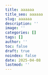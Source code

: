 ```yaml
---
title: aaaaaa
title_seo: aaaaaa
slug: aaaaaa
description: ''
image: ''
categories: []
tags: []
author: ''
toc: false
draft: true
noindex: false
date: 2025-04-08
lastmod: ''
---
```

